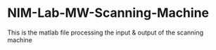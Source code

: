 # NIM-Lab-MW-Scanning-Machine
This is the matlab file processing the input &amp; output of the scanning machine
